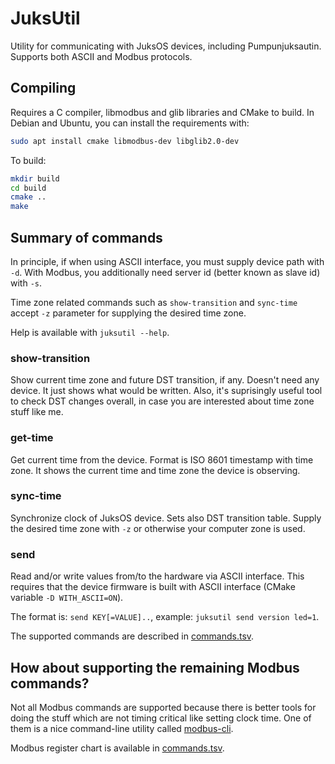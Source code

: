 # JuksUtil

Utility for communicating with JuksOS devices, including
Pumpunjuksautin. Supports both ASCII and Modbus protocols.

## Compiling

Requires a C compiler, libmodbus and glib libraries and CMake to build. In Debian
and Ubuntu, you can install the requirements with:

```sh
sudo apt install cmake libmodbus-dev libglib2.0-dev
```

To build:

```sh
mkdir build
cd build
cmake ..
make
```

## Summary of commands

In principle, if when using ASCII interface, you must supply device
path with `-d`. With Modbus, you additionally need server id (better
known as slave id) with `-s`.

Time zone related commands such as `show-transition` and `sync-time`
accept `-z` parameter for supplying the desired time zone.

Help is available with `juksutil --help`.

### show-transition

Show current time zone and future DST transition, if any. Doesn't need
any device. It just shows what would be written. Also, it's
suprisingly useful tool to check DST changes overall, in case you are
interested about time zone stuff like me.

### get-time

Get current time from the device. Format is ISO 8601 timestamp with
time zone. It shows the current time and time zone the device is
observing.

### sync-time

Synchronize clock of JuksOS device. Sets also DST transition
table. Supply the desired time zone with `-z` or otherwise your
computer zone is used.

### send

Read and/or write values from/to the hardware via ASCII
interface. This requires that the device firmware is built with ASCII
interface (CMake variable `-D WITH_ASCII=ON`).

The format is: `send KEY[=VALUE]..`, example: `juksutil send version led=1`.

The supported commands are described in [commands.tsv](../avr/commands.tsv).

## How about supporting the remaining Modbus commands?

Not all Modbus commands are supported because there is better tools for
doing the stuff which are not timing critical like setting clock
time. One of them is a nice command-line utility called
[modbus-cli](https://github.com/favalex/modbus-cli).

Modbus register chart is available in [commands.tsv](../avr/commands.tsv).

